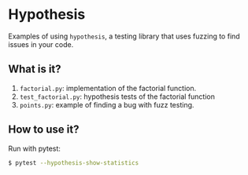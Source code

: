 # Hypothesis

Examples of using `hypothesis`, a testing library that
uses fuzzing to find issues in your code.


## What is it?

1. `factorial.py`: implementation of the factorial
   function.
1. `test_factorial.py`: hypothesis tests of the factorial
   function
1. `points.py`: example of finding a bug with fuzz testing.


## How to use it?

Run with pytest:
```bash
$ pytest --hypothesis-show-statistics
```
